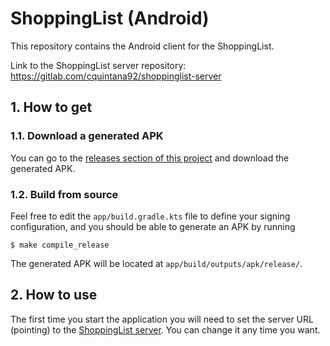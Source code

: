 # ShoppingList (Android)

This repository contains the Android client for the ShoppingList.

Link to the ShoppingList server repository: https://gitlab.com/cquintana92/shoppinglist-server

## 1. How to get
### 1.1. Download a generated APK

You can go to the [releases section of this project](https://gitlab.com/cquintana92/shoppinglist-android/-/releases) and download the generated APK.

### 1.2. Build from source

Feel free to edit the `app/build.gradle.kts` file to define your signing configuration, and you should be able to generate an APK by running

```
$ make compile_release
```

The generated APK will be located at `app/build/outputs/apk/release/`.


## 2. How to use

The first time you start the application you will need to set the server URL (pointing) to the [ShoppingList server](https://gitlab.com/cquintana92/shoppinglist-server). You can change it any time you want.

